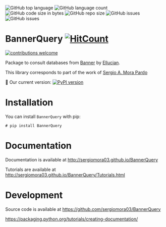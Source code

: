 ![GitHub top language](https://img.shields.io/github/languages/top/sergiomora03/BannerQuery) ![GitHub language count](https://img.shields.io/github/languages/count/sergiomora03/BannerQuery) ![GitHub code size in bytes](https://img.shields.io/github/languages/code-size/sergiomora03/BannerQuery) ![GitHub repo size](https://img.shields.io/github/repo-size/sergiomora03/BannerQuery) ![GitHub issues](https://img.shields.io/github/issues/sergiomora03/BannerQuery) ![GitHub issues](https://img.shields.io/github/issues-raw/sergiomora03/BannerQuery) 

# BannerQuery [![HitCount](http://hits.dwyl.com/sergiomora03/BannerQuery.svg)](http://hits.dwyl.com/sergiomora03/BannerQuery)

[![contributions welcome](https://img.shields.io/badge/contributions-welcome-brightgreen.svg?style=flat)](https://github.com/sergiomora03/BannerQuery/issues) 

Package to consult databases from [Banner](https://www.ellucian.com/es/soluciones/ellucian-banner) by [Ellucian](https://www.ellucian.com/es).

This library corresponds to part of the work of [Sergio A. Mora Pardo](https://sergiomora03.github.io/)

:baby: Our current version: [![PyPI version](https://badge.fury.io/py/BannerQuery.svg)](https://badge.fury.io/py/BannerQuery)

# Installation

You can install ```BannerQuery``` with pip:

```
# pip install BannerQuery
```

# Documentation

Documentation is available at http://sergiomora03.github.io/BannerQuery

Tutorials are available at http://sergiomora03.github.io/BannerQuery/Tutorials.html

# Development

Source code is available at https://github.com/sergiomora03/BannerQuery

https://packaging.python.org/tutorials/creating-documentation/
